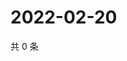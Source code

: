 # 2022-02-20

共 0 条

<!-- BEGIN WEIBO -->
<!-- 最后更新时间 Sun Feb 20 2022 12:18:01 GMT+0800 (China Standard Time) -->

<!-- END WEIBO -->
